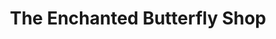 ---
title: "The Enchanted Butterfly Shop"
url: /fairport/the-enchanted-butterfly-shop/
shop: beauty
---